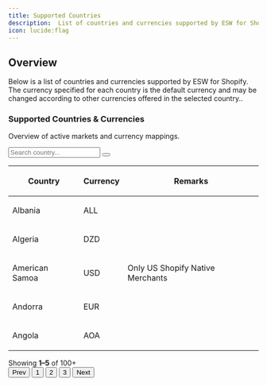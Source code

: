 ```yaml
---
title: Supported Countries
description:  List of countries and currencies supported by ESW for Shopify.
icon: lucide:flag
---
```


## Overview

Below is a list of countries and currencies supported by ESW for Shopify. The currency specified for each country is the default currency and may be changed according to other currencies offered in the selected country..

<div class="w-full flex justify-between items-center mb-3 mt-1 pl-3">
  <div>
    <h3 class="text-lg font-semibold text-slate-800">Supported Countries & Currencies</h3>
    <p class="text-slate-500">Overview of active markets and currency mappings.</p>
  </div>
  <div class="ml-3">
    <div class="w-full max-w-sm min-w-[200px] relative">
      <div class="relative">
        <input
          class="bg-white w-full pr-11 h-10 pl-3 py-2 bg-transparent placeholder:text-slate-400 text-slate-700 text-sm border border-slate-200 rounded transition duration-200 ease focus:outline-none focus:border-slate-400 hover:border-slate-400 shadow-sm focus:shadow-md"
          placeholder="Search country..."
        />
        <button class="absolute h-8 w-8 right-1 top-1 my-auto px-2 flex items-center bg-white rounded" type="button">
          <svg xmlns="http://www.w3.org/2000/svg" fill="none" viewBox="0 0 24 24" stroke-width="3" stroke="currentColor" class="w-8 h-8 text-slate-600">
            <path stroke-linecap="round" stroke-linejoin="round" d="m21 21-5.197-5.197m0 0A7.5 7.5 0 1 0 5.196 5.196a7.5 7.5 0 0 0 10.607 10.607Z" />
          </svg>
        </button>
      </div>
    </div>
  </div>
</div>

<div class="relative flex flex-col w-full h-full overflow-scroll text-gray-700 bg-white shadow-md rounded-lg bg-clip-border">
  <table class="w-full text-left table-auto min-w-max">
    <thead>
      <tr>
        <th class="p-4 border-b border-slate-200 bg-slate-50"><p class="text-sm font-normal leading-none text-slate-500">Country</p></th>
        <th class="p-4 border-b border-slate-200 bg-slate-50"><p class="text-sm font-normal leading-none text-slate-500">Currency</p></th>
        <th class="p-4 border-b border-slate-200 bg-slate-50"><p class="text-sm font-normal leading-none text-slate-500">Remarks</p></th>
      </tr>
    </thead>
    <tbody>
      <tr class="hover:bg-slate-50 border-b border-slate-200">
        <td class="p-4 py-5"><p class="block font-semibold text-sm text-slate-800">Albania</p></td>
        <td class="p-4 py-5"><p class="text-sm text-slate-500">ALL</p></td>
        <td class="p-4 py-5"><p class="text-sm text-slate-500"></p></td>
      </tr>
      <tr class="hover:bg-slate-50 border-b border-slate-200">
        <td class="p-4 py-5"><p class="block font-semibold text-sm text-slate-800">Algeria</p></td>
        <td class="p-4 py-5"><p class="text-sm text-slate-500">DZD</p></td>
        <td class="p-4 py-5"><p class="text-sm text-slate-500"></p></td>
      </tr>
      <tr class="hover:bg-slate-50 border-b border-slate-200">
        <td class="p-4 py-5"><p class="block font-semibold text-sm text-slate-800">American Samoa</p></td>
        <td class="p-4 py-5"><p class="text-sm text-slate-500">USD</p></td>
        <td class="p-4 py-5"><p class="text-sm text-slate-500">Only US Shopify Native Merchants</p></td>
      </tr>
      <tr class="hover:bg-slate-50 border-b border-slate-200">
        <td class="p-4 py-5"><p class="block font-semibold text-sm text-slate-800">Andorra</p></td>
        <td class="p-4 py-5"><p class="text-sm text-slate-500">EUR</p></td>
        <td class="p-4 py-5"><p class="text-sm text-slate-500"></p></td>
      </tr>
      <tr class="hover:bg-slate-50 border-b border-slate-200">
        <td class="p-4 py-5"><p class="block font-semibold text-sm text-slate-800">Angola</p></td>
        <td class="p-4 py-5"><p class="text-sm text-slate-500">AOA</p></td>
        <td class="p-4 py-5"><p class="text-sm text-slate-500"></p></td>
      </tr>
    </tbody>
  </table>

  <div class="flex justify-between items-center px-4 py-3">
    <div class="text-sm text-slate-500">Showing <b>1–5</b> of 100+</div>
    <div class="flex space-x-1">
      <button class="px-3 py-1 text-sm text-slate-500 border border-slate-200 rounded hover:bg-slate-50">Prev</button>
      <button class="px-3 py-1 text-sm text-white bg-slate-800 border border-slate-800 rounded">1</button>
      <button class="px-3 py-1 text-sm text-slate-500 border border-slate-200 rounded hover:bg-slate-50">2</button>
      <button class="px-3 py-1 text-sm text-slate-500 border border-slate-200 rounded hover:bg-slate-50">3</button>
      <button class="px-3 py-1 text-sm text-slate-500 border border-slate-200 rounded hover:bg-slate-50">Next</button>
    </div>
  </div>
</div>
